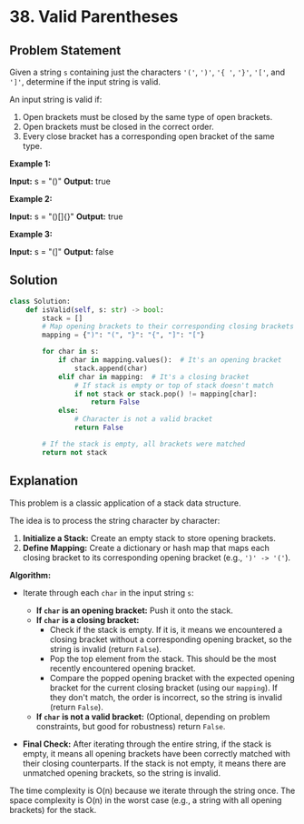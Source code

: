 
# 38. Valid Parentheses

## Problem Statement

Given a string `s` containing just the characters `'('`, `')'`, `'{ '`, `'}'`, `'['`, and `']'`, determine if the input string is valid.

An input string is valid if:

1.  Open brackets must be closed by the same type of open brackets.
2.  Open brackets must be closed in the correct order.
3.  Every close bracket has a corresponding open bracket of the same type.

**Example 1:**

**Input:** s = "()"
**Output:** true

**Example 2:**

**Input:** s = "()[]{}"
**Output:** true

**Example 3:**

**Input:** s = "(]"
**Output:** false

## Solution

```python
class Solution:
    def isValid(self, s: str) -> bool:
        stack = []
        # Map opening brackets to their corresponding closing brackets
        mapping = {")": "(", "}": "{", "]": "["}

        for char in s:
            if char in mapping.values():  # It's an opening bracket
                stack.append(char)
            elif char in mapping:  # It's a closing bracket
                # If stack is empty or top of stack doesn't match
                if not stack or stack.pop() != mapping[char]:
                    return False
            else:
                # Character is not a valid bracket
                return False

        # If the stack is empty, all brackets were matched
        return not stack
```

## Explanation

This problem is a classic application of a stack data structure.

The idea is to process the string character by character:

1.  **Initialize a Stack:** Create an empty stack to store opening brackets.
2.  **Define Mapping:** Create a dictionary or hash map that maps each closing bracket to its corresponding opening bracket (e.g., `')' -> '('`).

**Algorithm:**

-   Iterate through each `char` in the input string `s`:
    -   **If `char` is an opening bracket:** Push it onto the stack.
    -   **If `char` is a closing bracket:**
        -   Check if the stack is empty. If it is, it means we encountered a closing bracket without a corresponding opening bracket, so the string is invalid (return `False`).
        -   Pop the top element from the stack. This should be the most recently encountered opening bracket.
        -   Compare the popped opening bracket with the expected opening bracket for the current closing bracket (using our `mapping`). If they don't match, the order is incorrect, so the string is invalid (return `False`).
    -   **If `char` is not a valid bracket:** (Optional, depending on problem constraints, but good for robustness) return `False`.

-   **Final Check:** After iterating through the entire string, if the stack is empty, it means all opening brackets have been correctly matched with their closing counterparts. If the stack is not empty, it means there are unmatched opening brackets, so the string is invalid.

The time complexity is O(n) because we iterate through the string once. The space complexity is O(n) in the worst case (e.g., a string with all opening brackets) for the stack.
